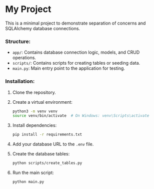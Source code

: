 # My Project

This is a minimal project to demonstrate separation of concerns and SQLAlchemy database connections.

### Structure:
- `app/`: Contains database connection logic, models, and CRUD operations.
- `scripts/`: Contains scripts for creating tables or seeding data.
- `main.py`: Main entry point to the application for testing.

### Installation:

1. Clone the repository.
2. Create a virtual environment:
    ```bash
    python3 -m venv venv
    source venv/bin/activate  # On Windows: venv\Scripts\activate
    ```
3. Install dependencies:
    ```bash
    pip install -r requirements.txt
    ```

4. Add your database URL to the `.env` file.

5. Create the database tables:
    ```bash
    python scripts/create_tables.py
    ```

6. Run the main script:
    ```bash
    python main.py
    ```
